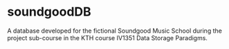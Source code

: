 # soundgoodDB
A database developed for the fictional Soundgood Music School during the project sub-course in the
KTH course IV1351 Data Storage Paradigms.

